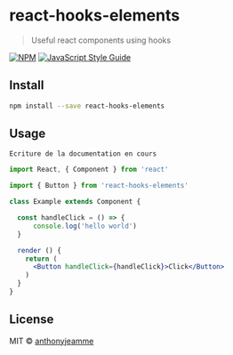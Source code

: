 # react-hooks-elements

> Useful react components using hooks

[![NPM](https://img.shields.io/npm/v/react-hooks-elements.svg)](https://www.npmjs.com/package/react-hooks-elements) [![JavaScript Style Guide](https://img.shields.io/badge/code_style-standard-brightgreen.svg)](https://standardjs.com)

## Install

```bash
npm install --save react-hooks-elements
```

## Usage

	Ecriture de la documentation en cours

```jsx
import React, { Component } from 'react'

import { Button } from 'react-hooks-elements'

class Example extends Component {

  const handleClick = () => {
	  console.log('hello world')
  }

  render () {
    return (
      <Button handleClick={handleClick}>Click</Button>
    )
  }
}
```

## License

MIT © [anthonyjeamme](https://github.com/anthonyjeamme)
